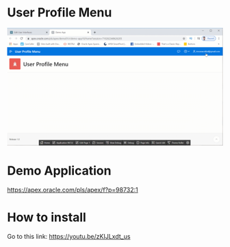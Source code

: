 # User Profile Menu
<img src="https://raw.githubusercontent.com/imran5357/Apex-User-Profile-Menu/master/Profile-Menu.gif">

# Demo Application
https://apex.oracle.com/pls/apex/f?p=98732:1

# How to install

Go to this link: https://youtu.be/zKIJLxdt_us
